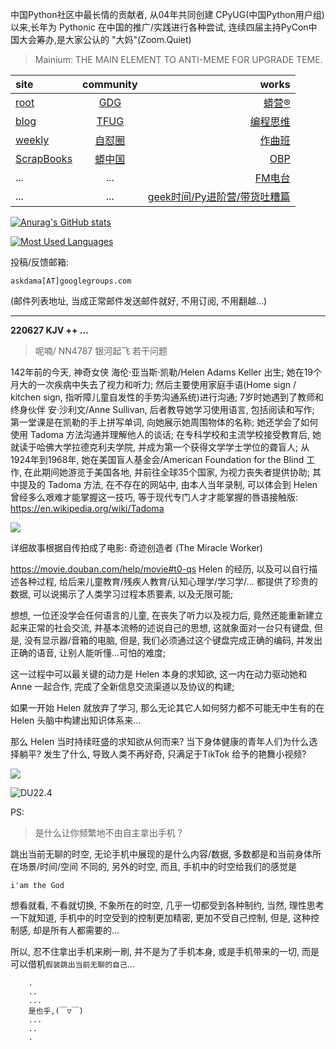 中国Python社区中最长情的贡献者, 从04年共同创建 CPyUG(中国Python用户组)以来,长年为 Pythonic 在中国的推广/实践进行各种尝试, 连续四届主持PyCon中国大会筹办,是大家公认的 "大妈"(Zoom.Quiet)

> Mainium: THE MAIN ELEMENT TO ANTI-MEME FOR UPGRADE TEME.

| site | community | works |
| :-----| :----: | ----: |
| [root](http://zoomquiet.io/) | [GDG](https://blog.zhgdg.org/) | [蟒营®](https://doc.101.camp/) |
| [blog](https://blog.zoomquiet.io/pages/zoomquiet.html) | [TFUG](http://zh.tfug.world/) | [编程思维](https://py.101.camp/) |
| [weekly](http://weekly.pychina.org/) | [自怼圈](https://du.101.camp/) | [作曲班](https://mu.101.camp/) |
| [ScrapBooks](https://zoomquiet.io/collection.html) | [蟒中国](https://pychina.org/) | [OBP](https://zoomquiet.io/obp/index.html) |
| ... | ... | [FM电台](https://fm.101.camp/) |
| ... | ... | [geek时间/Py进阶营/带货吐糟篇](https://fm.101.camp/2020/geek2py-dama.html) |


[![Anurag's GitHub stats](https://github-readme-stats.vercel.app/api?username=zoomquiet&show_icons=true&count_private=true&include_all_commits=true&layout=compact&theme=panda)](https://blog.zoomquiet.io)

[![Most Used Languages](https://github-readme-stats.vercel.app/api/top-langs/?username=zoomquiet&theme=panda&card_width=445&layout=compact&show_icons=true&hide=javascript,html,php,Smarty,XSLT,TeX,C++,CSS)](https://zoomquiet.io)


投稿/反馈邮箱:

    askdama[AT]googlegroups.com

(邮件列表地址, 
当成正常邮件发送邮件就好, 不用订阅, 不用翻越...)




-----------------------------------------
**220627 KJV ++ ...**


> 呢喃/ NN4787 银河起飞 若干问题



142年前的今天, 神奇女侠 海伦·亚当斯·凯勒/Helen Adams Keller 出生;
她在19个月大的一次疾病中失去了视力和听力; 然后主要使用家庭手语(Home sign / kitchen sign, 指听障儿童自发性的手势沟通系统)进行沟通; 7岁时她遇到了教师和终身伙伴 安·沙利文/Anne Sullivan, 后者教导她学习使用语言, 包括阅读和写作; 第一堂课是在凯勒的手上拼写单词, 向她展示她周围物体的名称; 她还学会了如何使用 Tadoma 方法沟通并理解他人的谈话; 在专科学校和主流学校接受教育后, 她就读于哈佛大学拉德克利夫学院, 并成为第一个获得文学学士学位的聋盲人; 从1924年到1968年, 她在美国盲人基金会/American Foundation for the Blind 工作, 在此期间她游览于美国各地, 并前往全球35个国家, 为视力丧失者提供协助;
其中提及的 Tadoma 方法, 在不存在的网站中, 由本人当年录制, 可以体会到 Helen 曾经多么艰难才能掌握这一技巧, 等于现代专门人才才能掌握的唇语接触版:  https://en.wikipedia.org/wiki/Tadoma

![](https://ipic.zoomquiet.top/2022-06-26-tadoma.jpeg)

详细故事根据自传拍成了电影: 奇迹创造者 (The Miracle Worker)

https://movie.douban.com/help/movie#t0-qs
Helen 的经历, 以及可以自行描述各种过程, 给后来儿童教育/残疾人教育/认知心理学/学习学/... 都提供了珍贵的数据, 可以说揭示了人类学习过程本质要素, 以及无限可能;

想想, 一位还没学会任何语言的儿童, 在丧失了听力以及视力后, 竟然还能重新建立起来正常的社会交流, 并基本流畅的述说自己的思想, 这就象面对一台只有键盘, 但是, 没有显示器/音箱的电脑, 但是, 我们必须通过这个键盘完成正确的编码, 并发出正确的语音, 让别人能听懂...可怕的难度;

这一过程中可以最关键的动力是 Helen 本身的求知欲, 这一内在动力驱动她和 Anne 一起合作, 完成了全新信息交流渠道以及协议的构建;

如果一开始 Helen 就放弃了学习, 那么无论其它人如何努力都不可能无中生有的在 Helen 头脑中构建出知识体系来...

那么 Helen 当时持续旺盛的求知欲从何而来? 当下身体健康的青年人们为什么选择躺平? 发生了什么, 导致人类不再好奇, 只满足于TikTok 给予的艳舞小视频?​



![](https://ipic.zoomquiet.top/2022-06-26-zq42-today-card-2206.027.jpeg)


![DU22.4](https://ipic.zoomquiet.top/2022-04-30-220430DU6y_zip.jpg!/fw/420)






PS:
> 是什么让你频繁地不由自主拿出手机？

跳出当前无聊的时空,
无论手机中展现的是什么内容/数据,
多数都是和当前身体所在场景/时间/空间 不同的,
另外的时空,
而且, 手机中的时空给我们的感觉是

    i'am the God

想看就看, 不看就切换,
不象所在的时空, 几乎一切都受到各种制约,
当然,
理性思考一下就知道,
手机中的时空受到的控制更加精密, 更加不受自己控制,
但是, 这种控制感,
却是所有人都需要的...

所以, 
忍不住拿出手机来刷一刷,
并不是为了手机本身, 或是手机带来的一切,
而是可以借机`假装跳出当前无聊的自己`...



```
    .
    ..
    ...
    是也乎,(￣▽￣)
    ...
    ..
    .
```



